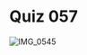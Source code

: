 # Quiz 057
![IMG_0545](https://github.com/jonathanye29/unit4_repo/assets/111751273/68610363-dc63-446d-96a2-848308a51ff3)
